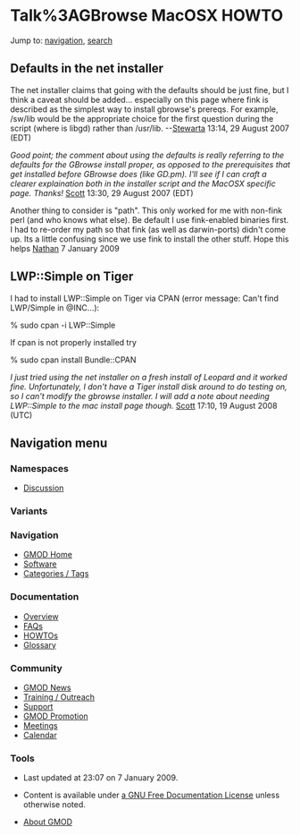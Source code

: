 



<span id="top"></span>




# <span dir="auto">Talk%3AGBrowse MacOSX HOWTO</span>






Jump to: [navigation](#mw-navigation), [search](#p-search)


## <span id="Defaults_in_the_net_installer" class="mw-headline">Defaults in the net installer</span>

The net installer claims that going with the defaults should be just
fine, but I think a caveat should be added... especially on this page
where fink is described as the simplest way to install gbrowse's
prereqs. For example, /sw/lib would be the appropriate choice for the
first question during the script (where is libgd) rather than /usr/lib.
--[Stewarta](User%3AStewarta "User%3AStewarta") 13:14, 29 August 2007 (EDT)

*Good point; the comment about using the defaults is really referring to
the defaults for the GBrowse install proper, as opposed to the
prerequisites that get installed before GBrowse does (like GD.pm). I'll
see if I can craft a clearer explaination both in the installer script
and the MacOSX specific page. Thanks!* [Scott](User%3AScott "User%3AScott")
13:30, 29 August 2007 (EDT)

Another thing to consider is "path". This only worked for me with
non-fink perl (and who knows what else). Be default I use fink-enabled
binaries first. I had to re-order my path so that fink (as well as
darwin-ports) didn't come up. Its a little confusing since we use fink
to install the other stuff. Hope this helps <a
href="http://gmod.org/mediawiki/index.php?title=User%3ANathan&amp;action=edit&amp;redlink=1"
class="new" title="User%3ANathan (page does not exist)">Nathan</a> 7
January 2009

## <span id="LWP::Simple_on_Tiger" class="mw-headline">LWP::Simple on Tiger</span>

I had to install LWP::Simple on Tiger via CPAN (error message: Can't
find LWP/Simple in @INC...):

% sudo cpan -i LWP::Simple

If cpan is not properly installed try

% sudo cpan install Bundle::CPAN

*I just tried using the net installer on a fresh install of Leopard and
it worked fine. Unfortunately, I don't have a Tiger install disk around
to do testing on, so I can't modify the gbrowse installer. I will add a
note about needing LWP::Simple to the mac install page though.*
[Scott](User%3AScott "User%3AScott") 17:10, 19 August 2008 (UTC)








## Navigation menu



### Namespaces


- <span id="ca-talk"><a href="Talk%3AGBrowse_MacOSX_HOWTO" accesskey="t"
  title="Discussion about the content page [t]">Discussion</a></span>


### 

### Variants[](#)








<a href="Main_Page"
style="background-image: url(../images/GMOD-cogs.png);"
title="Visit the main page"></a>


### Navigation



- <span id="n-GMOD-Home">[GMOD Home](Main_Page)</span>
- <span id="n-Software">[Software](GMOD_Components)</span>
- <span id="n-Categories-.2F-Tags">[Categories /
  Tags](Categories)</span>




### Documentation



- <span id="n-Overview">[Overview](Overview)</span>
- <span id="n-FAQs">[FAQs](Category%3AFAQ)</span>
- <span id="n-HOWTOs">[HOWTOs](Category%3AHOWTO)</span>
- <span id="n-Glossary">[Glossary](Glossary)</span>




### Community



- <span id="n-GMOD-News">[GMOD News](GMOD_News)</span>
- <span id="n-Training-.2F-Outreach">[Training /
  Outreach](Training_and_Outreach)</span>
- <span id="n-Support">[Support](Support)</span>
- <span id="n-GMOD-Promotion">[GMOD Promotion](GMOD_Promotion)</span>
- <span id="n-Meetings">[Meetings](Meetings)</span>
- <span id="n-Calendar">[Calendar](Calendar)</span>




### Tools




- <span id="footer-info-lastmod">Last updated at 23:07 on 7 January
  2009.</span>
<!-- - <span id="footer-info-viewcount">8,995 page views.</span> -->
- <span id="footer-info-copyright">Content is available under
  <a href="http://www.gnu.org/licenses/fdl-1.3.html" class="external"
  rel="nofollow">a GNU Free Documentation License</a> unless otherwise
  noted.</span>

<!-- -->

- <span id="footer-places-about">[About
  GMOD](GMOD%3AAbout "GMOD%3AAbout")</span>

<!-- -->




